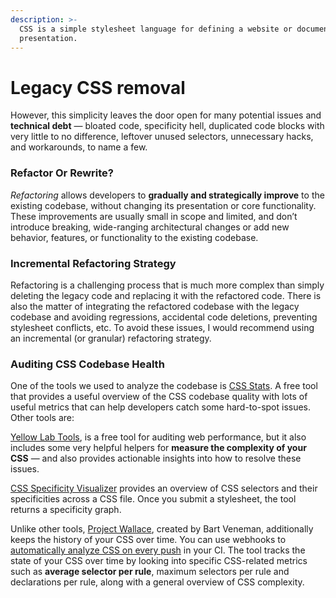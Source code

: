 ```yaml
---
description: >-
  CSS is a simple stylesheet language for defining a website or document’s
  presentation.
---
```


# Legacy CSS removal

However, this simplicity leaves the door open for many potential issues and **technical debt** — bloated code, specificity hell, duplicated code blocks with very little to no difference, leftover unused selectors, unnecessary hacks, and workarounds, to name a few.

### Refactor Or Rewrite? <a id="refactor-or-rewrite"></a>

_Refactoring_ allows developers to **gradually and strategically improve** to the existing codebase, without changing its presentation or core functionality. These improvements are usually small in scope and limited, and don’t introduce breaking, wide-ranging architectural changes or add new behavior, features, or functionality to the existing codebase.

### Incremental Refactoring Strategy <a id="incremental-refactoring-strategy"></a>

Refactoring is a challenging process that is much more complex than simply deleting the legacy code and replacing it with the refactored code. There is also the matter of integrating the refactored codebase with the legacy codebase and avoiding regressions, accidental code deletions, preventing stylesheet conflicts, etc. To avoid these issues, I would recommend using an incremental \(or granular\) refactoring strategy.

### Auditing CSS Codebase Health <a id="auditing-css-codebase-health"></a>

One of the tools we used to analyze  the codebase is [CSS Stats](https://cssstats.com/). A free tool that provides a useful overview of the CSS codebase quality with lots of useful metrics that can help developers catch some hard-to-spot issues. Other tools are: 

[Yellow Lab Tools](https://yellowlab.tools/), is a free tool for auditing web performance, but it also includes some very helpful helpers for **measure the complexity of your CSS** — and also provides actionable insights into how to resolve these issues.

[CSS Specificity Visualizer](https://isellsoap.github.io/specificity-visualizer/) provides an overview of CSS selectors and their specificities across a CSS file. Once you submit a stylesheet, the tool returns a specificity graph.

Unlike other tools, [Project Wallace](https://www.projectwallace.com/), created by Bart Veneman, additionally keeps the history of your CSS over time. You can use webhooks to [automatically analyze CSS on every push](https://www.projectwallace.com/blog/automatically-analyze-css-on-every-push/) in your CI. The tool tracks the state of your CSS over time by looking into specific CSS-related metrics such as **average selector per rule**, maximum selectors per rule and declarations per rule, along with a general overview of CSS complexity.





